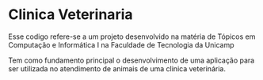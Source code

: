 <h1>Clinica Veterinaria</h1>
<p>Esse codigo refere-se a um projeto desenvolvido na matéria de Tópicos em Computação e Informática I na Faculdade de Tecnologia da Unicamp</p>
<p>Tem como fundamento principal o desenvolvimento de uma aplicação para ser utilizada no atendimento de animais de uma clinica veterinária.</p>
